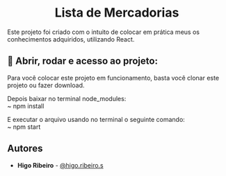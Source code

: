 <h1 align="center"> Lista de Mercadorias </h1>

Este projeto foi criado com o intuito de colocar em prática meus
os conhecimentos adquiridos, utilizando React.


## 📁 Abrir, rodar e acesso ao projeto:

Para você colocar este projeto em funcionamento, basta você clonar este
projeto ou fazer download.

Depois baixar no terminal node_modules:<br>
~ npm install

E executar o arquivo usando no terminal o seguinte comando:<br>
~ npm start

## Autores

- **Higo Ribeiro** - [@higo.ribeiro.s](https://www.instagram.com/higo.ribeiro.s/)
